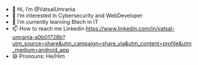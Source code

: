 - 👋 Hi, I’m @VatsalUmrania
- 👀 I’m interested in Cybersecurity and WebDeveloper 
- 🌱 I’m currently learning Btech in IT
- 📫 How to reach me Linkedin https://www.linkedin.com/in/vatsal-umrania-a0b01728b?utm_source=share&utm_campaign=share_via&utm_content=profile&utm_medium=android_app
- 😄 Pronouns: He/Him

<!---
VatsalUmrania/VatsalUmrania is a ✨ special ✨ repository because its `README.md` (this file) appears on your GitHub profile.
You can click the Preview link to take a look at your changes.
--->
